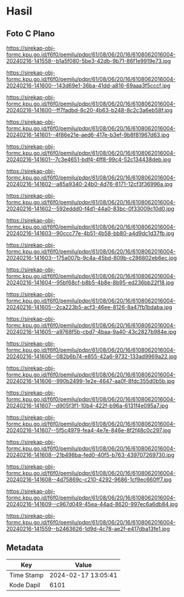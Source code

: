 # Hasil

## Foto C Plano

https://sirekap-obj-formc.kpu.go.id/f6f0/pemilu/pdpr/61/08/06/20/16/6108062016004-20240216-141558--b1a5f080-5be3-42db-9b71-86f1e9919e73.jpg

https://sirekap-obj-formc.kpu.go.id/f6f0/pemilu/pdpr/61/08/06/20/16/6108062016004-20240216-141600--143d69e1-36ba-41dd-a816-69aaa3f5cccf.jpg

https://sirekap-obj-formc.kpu.go.id/f6f0/pemilu/pdpr/61/08/06/20/16/6108062016004-20240216-141600--ff7fadbd-8c20-4b63-b248-8c2c3a6eb58f.jpg

https://sirekap-obj-formc.kpu.go.id/f6f0/pemilu/pdpr/61/08/06/20/16/6108062016004-20240216-141601--4f86e21e-aed6-417e-b3ef-9b8f81967d63.jpg

https://sirekap-obj-formc.kpu.go.id/f6f0/pemilu/pdpr/61/08/06/20/16/6108062016004-20240216-141601--7c3e4651-bdf4-4ff8-99c4-52c134438deb.jpg

https://sirekap-obj-formc.kpu.go.id/f6f0/pemilu/pdpr/61/08/06/20/16/6108062016004-20240216-141602--a85a9340-24b0-4d76-8171-12cf3f36996a.jpg

https://sirekap-obj-formc.kpu.go.id/f6f0/pemilu/pdpr/61/08/06/20/16/6108062016004-20240216-141602--592eddd0-f4d1-44a0-83bc-0f33009c10d0.jpg

https://sirekap-obj-formc.kpu.go.id/f6f0/pemilu/pdpr/61/08/06/20/16/6108062016004-20240216-141603--90ccc77e-4b51-4b58-bb80-a4d9dc1d37fb.jpg

https://sirekap-obj-formc.kpu.go.id/f6f0/pemilu/pdpr/61/08/06/20/16/6108062016004-20240216-141603--175a007b-9c4a-45bd-809b-c286802eb6ec.jpg

https://sirekap-obj-formc.kpu.go.id/f6f0/pemilu/pdpr/61/08/06/20/16/6108062016004-20240216-141604--95bf68cf-b8b5-4b8e-8b95-ed236bb22f18.jpg

https://sirekap-obj-formc.kpu.go.id/f6f0/pemilu/pdpr/61/08/06/20/16/6108062016004-20240216-141605--2ca223b5-acf3-46ee-8126-8a47fb1bdaba.jpg

https://sirekap-obj-formc.kpu.go.id/f6f0/pemilu/pdpr/61/08/06/20/16/6108062016004-20240216-141605--a9768f5b-cbd7-4baa-9a40-43c2827b984e.jpg

https://sirekap-obj-formc.kpu.go.id/f6f0/pemilu/pdpr/61/08/06/20/16/6108062016004-20240216-141606--082b6b74-e855-42a6-9732-133ad9969a22.jpg

https://sirekap-obj-formc.kpu.go.id/f6f0/pemilu/pdpr/61/08/06/20/16/6108062016004-20240216-141606--990b2499-1e2e-4647-aa0f-8fdc355d0b5b.jpg

https://sirekap-obj-formc.kpu.go.id/f6f0/pemilu/pdpr/61/08/06/20/16/6108062016004-20240216-141607--d905f3f1-10b4-422f-b96a-6131f4e095a7.jpg

https://sirekap-obj-formc.kpu.go.id/f6f0/pemilu/pdpr/61/08/06/20/16/6108062016004-20240216-141607--5f5c4979-fea4-4e7e-846e-8f2f48c0c297.jpg

https://sirekap-obj-formc.kpu.go.id/f6f0/pemilu/pdpr/61/08/06/20/16/6108062016004-20240216-141608--21b498ba-fed0-40f5-b763-439707269730.jpg

https://sirekap-obj-formc.kpu.go.id/f6f0/pemilu/pdpr/61/08/06/20/16/6108062016004-20240216-141608--4d75869c-c210-4292-9686-1cf9ec660ff7.jpg

https://sirekap-obj-formc.kpu.go.id/f6f0/pemilu/pdpr/61/08/06/20/16/6108062016004-20240216-141609--c967d049-45ea-44ad-8620-997ec6a6db84.jpg

https://sirekap-obj-formc.kpu.go.id/f6f0/pemilu/pdpr/61/08/06/20/16/6108062016004-20240216-141559--b2463626-1d9d-4c78-ae2f-e417dba13fe1.jpg


## Metadata

| Key        | Value               |
| ---------- | ------------------- |
| Time Stamp | 2024-02-17 13:05:41 |
| Kode Dapil | 6101                |



